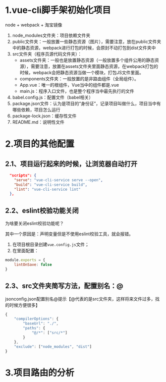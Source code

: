 # 1.vue-cli脚手架初始化项目
node + webpack + 淘宝镜像
1. node_modules文件夹：项目依赖文件夹
2. public文件夹：一般放置一些静态资源（图片），需要注意，放在public文件夹中的静态资源，webpack进行打包的时候，会原封不动打包到dist文件夹中
3. src文件夹（程序员源代码文件夹）：
   - assets文件夹：一般也是放置静态资源（一般放置多个组件公用的静态资源），需要注意，放置在assets文件夹里面静态资源，在webpack打包的时候，webpack会把静态资源当做一个模块，打包JS文件里面。
   - components文件夹：一般放置的是非路由组件（全局组件）。
   - App.vue：唯一的根组件，Vue当中的组件都是.vue
   - main.js：程序入口文件，也是整个程序当中最先执行的文件
4. babel.config.js：配置文件（babel相关）
5. package.json文件：认为是项目的“身份证”，记录项目叫做什么，项目当中有哪些依赖，项目怎么运行
6. package-lock.json：缓存性文件
7. README.md：说明性文件

# 2.项目的其他配置
## 2.1、项目运行起来的时候，让浏览器自动打开
```json
  "scripts": {
    "serve": "vue-cli-service serve --open",
    "build": "vue-cli-service build",
    "lint": "vue-cli-service lint"
  },
```
## 2.2、eslint校验功能关闭
为啥要关闭eslint校验功能呢？

其中一个原因是：声明变量但是不使用eslint校验工具，就会报错。
1. 在项目根目录创建`vue.config.js`文件；
2. 在里面配置：
```javascript
module.exports = {
	lintOnSave: false
}
```

## 2.3、src文件夹简写方法，配置别名：@
jsonconfig.json配置别名@提示【@代表的是src文件夹，这样将来文件过多，找的时候方便很多】
```javascript
{
	"compilerOptions": {
		"baseUrl": "./",
		"paths": {
			"@/*": ["src/*"]
		}
	},
	"exclude": ["node_modules", "dist"]
}
```

# 3.项目路由的分析

